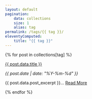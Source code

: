 ```yaml
---
layout: default
pagination:
    data: collections
    size: 1
    alias: tag
permalink: /tags/{{ tag }}/
eleventyComputed:
    title: "{{ tag }}"
---
```


{% for post in collections[tag] %}
<div class="py-4 sm:py-10">
    <p>
        <span class="text-2xl sm:text-4xl font-bold hover:underline"><a href="{{ post.url }}">{{ post.data.title }}</a></span>
    </p>
    <em>{{ post.date | date: "%Y-%m-%d" }}</em>
    <p class="mt-4">{{ post.data.post_excerpt }}...
        <span class="hover:underline text-indigo-500"><a href="{{ post.url }}">Read More</a></span>
    </p>
</div>
{% endfor %}
